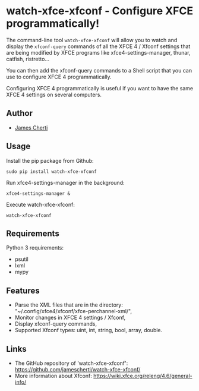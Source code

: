 # watch-xfce-xfconf - Configure XFCE programmatically!

The command-line tool `watch-xfce-xfconf` will allow you to watch and display the `xfconf-query` commands of all the XFCE 4 / Xfconf settings that are being modified by XFCE programs like xfce4-settings-manager, thunar, catfish, ristretto...

You can then add the xfconf-query commands to a Shell script that you can use to configure XFCE 4 programmatically.

Configuring XFCE 4 programmatically is useful if you want to have the same XFCE 4 settings on several computers.

## Author
- [James Cherti](https://www.jamescherti.com/)

## Usage

Install the pip package from Github:
```console
sudo pip install watch-xfce-xfconf
```

Run xfce4-settings-manager in the background:
```console
xfce4-settings-manager &
```

Execute watch-xfce-xfconf:
```console
watch-xfce-xfconf
```

## Requirements

Python 3 requirements:
- psutil
- lxml
- mypy

## Features
- Parse the XML files that are in the directory: "~/.config/xfce4/xfconf/xfce-perchannel-xml/",
- Monitor changes in XFCE 4 settings / Xfconf,
- Display xfconf-query commands,
- Supported Xfconf types: uint, int, string, bool, array, double.

## Links
- The GitHub repository of 'watch-xfce-xfconf': https://github.com/jamescherti/watch-xfce-xfconf/
- More information about Xfconf: https://wiki.xfce.org/releng/4.6/general-info/
